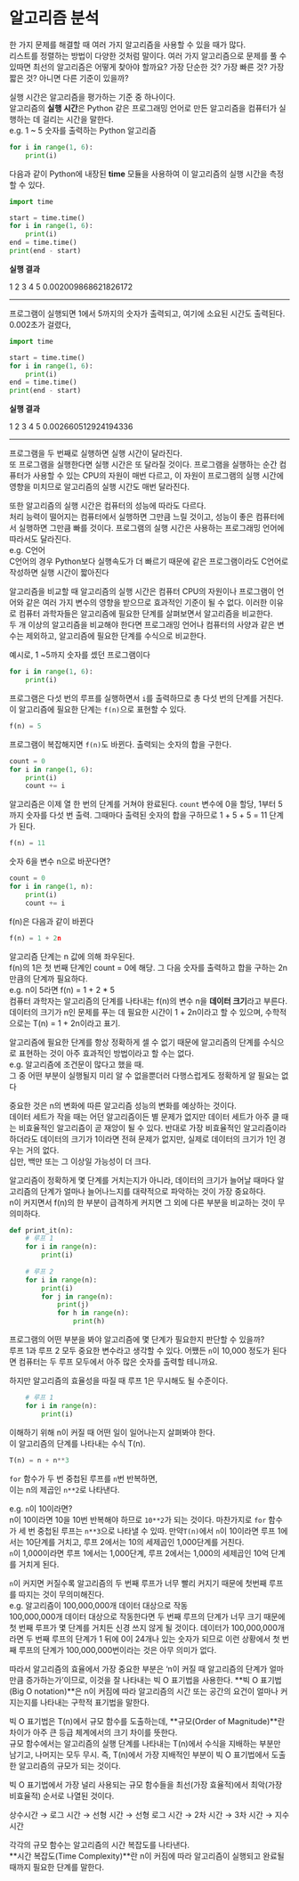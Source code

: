 # 알고리즘 분석

한 가지 문제를 해결할 때 여러 가지 알고리즘을 사용할 수 있을 때가 많다.  
리스트를 정렬하는 방법이 다양한 것처럼 말이다. 여러 가지 알고리즘으로 문제를 풀 수 있따면 최선의 알고리즘은 어떻게 찾아야 할까요? 가장 단순한 것? 가장 빠른 것? 가장 짧은 것? 아니면 다른 기준이 있을까?

실행 시간은 알고리즘을 평가하는 기준 중 하나이다.  
알고리즘의 **실행 시간**은 Python 같은 프로그래밍 언어로 만든 알고리즘을 컴퓨터가 실행하는 데 걸리는 시간을 말한다.  
e.g.  1 ~ 5 숫자를 출력하는 Python 알고리즘

```python
for i in range(1, 6):
	print(i)
```

다음과 같이 Python에 내장된 **time** 모듈을 사용하여 이 알고리즘의 실행 시간을 측정할 수 있다.

```python
import time

start = time.time()
for i in range(1, 6):
	print(i)
end = time.time()
print(end - start)
```

**실행 결과**

1
2
3
4
5
0.002009868621826172

---

프로그램이 실행되면 1에서 5까지의 숫자가 출력되고, 여기에 소요된 시간도 출력된다. 0.002초가 걸렸다,

```python
import time

start = time.time()
for i in range(1, 6):
	print(i)
end = time.time()
print(end - start)
```

**실행 결과**

1
2
3
4
5
0.002660512924194336

---

프로그램을 두 번째로 실행하면 실행 시간이 달라진다.   
또 프로그램을 실행한다면 실행 시간은 또 달라질 것이다. 프로그램을 실행하는 순간 컴퓨터가 사용할 수 있는 CPU의 자원이 매번 다르고, 이 자원이 프로그램의 실행 시간에 영향을 미치므로 알고리즘의 실행 시간도 매번 달라진다.

또한 알고리즘의 실행 시간은 컴퓨터의 성능에 따라도 다르다.  
처리 능력이 떨어지는 컴퓨터에서 실행하면 그만큼 느릴 것이고, 성능이 좋은 컴퓨터에서 실행하면 그만큼 빠를 것이다. 프로그램의 실행 시간은 사용하는 프로그래밍 언어에 따라서도 달라진다.  
e.g. C언어  
C언어의 경우 Python보다 실행속도가 더 빠르기 때문에 같은 프로그램이라도 C언어로 작성하면 실행 시간이 짧아진다

알고리즘을 비교할 때 알고리즘의 실행 시간은 컴퓨터 CPU의 자원이나 프로그램이 언어와 같은 여러 가지 변수의 영향을 받으므로 효과적인 기준이 될 수 없다. 이러한 이유로 컴퓨터 과학자들은 알고리즘에 필요한 단계를 살펴보면서 알고리즘을 비교한다.  
두 개 이상의 알고리즘을 비교해야 한다면 프로그래밍 언어나 컴퓨터의 사양과 같은 변수는 제외하고, 알고리즘에 필요한 단계를 수식으로 비교한다.

예시로, 1 ~5까지 숫자를 셌던 프로그램이다

```python
for i in range(1, 6):
	print(i)
```

프로그램은 다섯 번의 루프를 실행하면서 `i`를 출력하므로 총 다섯 번의 단계를 거친다.  
이 알고리즘에 필요한 단계는 `f(n)`으로 표현할 수 있다.

```python
f(n) = 5
```

프로그램이 복잡해지면 `f(n)`도 바뀐다. 출력되는 숫자의 합을 구한다.

```python
count = 0
for i in range(1, 6):
	print(i)
	count += i
```

알고리즘은 이제 열 한 번의 단계를 거쳐야 완료된다.  `count` 변수에 0을 할당, 1부터 5까지 숫자를 다섯 번 출력. 그때마다 출력된 숫자의 합을 구하므로 1 + 5 + 5 = 11 단계가 된다.

```python
f(n) = 11
```

숫자 6을 변수 n으로 바꾼다면?

```python
count = 0
for i in range(1, n):
	print(i)
	count += i
```

f(n)은 다음과 같이 바뀐다

```python
f(n) = 1 + 2n
```

알고리즘 단계는 n 값에 의해 좌우된다.  
f(n)의 1은 첫 번째 단계인 count = 0에 해당. 그 다음 숫자를 출력하고 합을 구하는 2n만큼의 단계까 필요하다.   
e.g. n이 5라면 f(n) = 1 + 2 * 5  
컴퓨터 과학자는 알고리즘의 단계를 나타내는 f(n)의 변수 n을 **데이터 크기**라고 부른다.  
데이터의 크기가 n인 문제를 푸는 데 필요한 시간이 1 + 2n이라고 할 수 있으며, 수학적으로는 T(n) = 1 + 2n이라고 표기.

알고리즘에 필요한 단계를 항상 정확하게 셀 수 없기 때문에 알고리즘의 단계를 수식으로 표현하는 것이 아주 효과적인 방법이라고 할 수는 없다.   
e.g. 알고리즘에 조건문이 많다고 했을 때.  
그 중 어떤 부분이 실행될지 미리 알 수 없을뿐더러 다행스럽게도 정확하게 알 필요는 없다

중요한 것은 n의 변화에 따른 알고리즘 성능의 변화를 예상하는 것이다.  
데이터 세트가 작을 때는 어던 알고리즘이든 별 문제가 없지만 데이터 세트가 아주 클 때는 비효율적인 알고리즘이 곧 재앙이 될 수 있다. 반대로 가장 비효율적인 알고리즘이라 하더라도 데이터의 크기가 1이라면 전혀 문제가 없지만, 실제로 데이터의 크기가 1인 경우는 거의 없다.  
십만, 백만 또는 그 이상일 가능성이 더 크다.

알고리즘이 정확하게 몇 단계를 거치는지가 아니라, 데이터의 크기가 늘어날 때마다 알고리즘의 단계가 얼마나 늘어나느지를 대략적으로 파악하는 것이 가장 중요하다.  
n이 커지면서 f(n)의 한 부분이 급격하게 커지면 그 외에 다른 부분을 비교하는 것이 무의미하다.

```python
def print_it(n):
	# 루프 1
	for i in range(n):
		print(i)
	
	# 루프 2
	for i in range(n):
		print(i)
		for j in range(n):
			print(j)
			for h in range(n):
				print(h)
```

프로그램의 어떤 부분을 봐야 알고리즘에 몇 단계가 필요한지 판단할 수 있을까?  
루프 1과 루프 2 모두 중요한 변수라고 생각할 수 있다. 어쨌든 `n`이 10,000 정도가 된다면 컴퓨터는 두 루프 모두에서 아주 많은 숫자를 출력할 테니까요.

하지만 알고리즘의 효율성을 따질 때 루프 1은 무시해도 될 수준이다.

```python
	# 루프 1
	for i in range(n):
		print(i)
```

이해하기 위해 n이 커질 때 어떤 일이 일어나는지 살펴봐야 한다.  
이 알고리즘의 단계를 나타내는 수식 T(n).

```python
T(n) = n + n**3
```

`for` 함수가 두 번  중첩된 루프를 `n`번 반복하면,  
이는 n의 제곱인 `n**2`로 나타낸다.

e.g. `n`이 10이라면?  
n이 10이라면 10을 10번 반복해야 하므로 `10**2`가 되는 것이다. 마찬가지로 `for` 함수가 세 번 중첩된 루프는 `n**3`으로 나타낼 수 있따. 만약`T(n)`에서 `n`이 10이라면 루프 1에서는 10단계를 거치고, 루프 2에서는 10의 세제곱인 1,000단계를 거친다.  
`n`이 1,000이라면 루프 1에서는 1,000단계, 루프 2에서는 1,000의 세제곱인 10억 단계를 거치게 된다.

`n`이 커지면 커질수록 알고리즘의 두 번째 루프가 너무 빨리 커지기 때문에 첫번째 루프를 따지는 것이 무의미해진다.   
e.g. 알고리즘이 100,000,000개 데이터 대상으로 작동  
100,000,000개 데이터 대상으로 작동한다면 두 번째 루프의 단계가 너무 크기 때문에 첫 번째 루프가 몇 단계를 거치든 신경 쓰지 않게 될 것이다. 데이터가 100,000,000개라면 두 번째 루프의 단계가 1 뒤에 0이 24개나 있는 숫자가 되므로 이런 상황에서 첫 번째 루프의 단계가 100,000,000번이라는 것은 아무 의미가 없다.

따라서 알고리즘의 효율에서 가장 중요한 부분은 ‘n이 커질 때 알고리즘의 단계가 얼마만큼 증가하는가’이므로, 이것을 잘 나타내는 빅 O 표기법을 사용한다. **빅 O 표기법(Big O notation)**은 n이 커짐에 따라 알고리즘의 시간 또는 공간의 요건이 얼마나 커지는지를 나타내는 구학적 표기법을 말한다.

빅 O 표기법은 T(n)에서 규모 함수를 도출하는데, **규모(Order of Magnitude)**란 차이가 아주 큰 등급 체계에서의 크기 차이를 뜻한다.  
규모 함수에서는 알고리즘의 실행 단계를 나타내는 T(n)에서 수식을 지배하는 부분만 남기고, 나머지는 모두 무시. 즉, T(n)에서 가장 지배적인 부분이 빅 O 표기법에서 도출한 알고리즘의 규모가 되는 것이다.

빅 O 표기법에서 가장 널리 사용되는 규모 함수들을 최선(가장 효율적)에서 최악(가장 비효율적) 순서로 나열된 것이다.

상수시간 → 로그 시간 → 선형 시간 → 선형 로그 시간 → 2차 시간 → 3차 시간 → 지수 시간

각각의 규모 함수는 알고리즘의 시간 복잡도를 나타낸다.  
**시간 복잡도(Time Complexity)**란 n이 커짐에 따라 알고리즘이 실행되고 완료될 때까지 필요한 단계를 말한다.